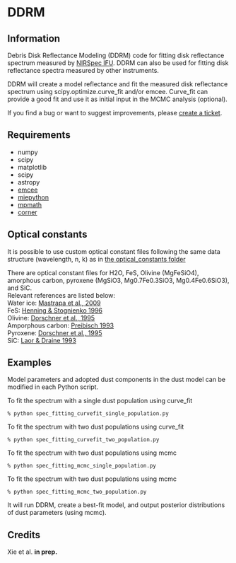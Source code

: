 # DDRM

Information
-----------
Debris Disk Reflectance Modeling (DDRM) code for fitting disk reflectance spectrum measured by [NIRSpec IFU](https://jwst-docs.stsci.edu/jwst-near-infrared-spectrograph#gsc.tab=0). DDRM can also be used for fitting disk reflectance spectra measured by other instruments.  

DDRM will create a model reflectance and fit the measured disk reflectance spectrum using scipy.optimize.curve_fit and/or emcee. Curve_fit can provide a good fit and use it as initial input in the MCMC analysis (optional).  

If you find a bug or want to suggest improvements, please [create a ticket](https://github.com/ChenXie-astro/DDRM/issues).


Requirements
------------
  - numpy
  - scipy
  - matplotlib
  - scipy
  - astropy
  - [emcee](https://emcee.readthedocs.io/en/stable/)
  - [miepython](https://miepython.readthedocs.io/en/latest/)
  - [mpmath](https://mpmath.org)
  - [corner](https://corner.readthedocs.io/en/latest/)


Optical constants
--------
It is possible to use custom optical constant files following the same data structure (wavelength, n, k) as in [the optical_constants folder](https://github.com/ChenXie-astro/DDRM/optical_constants) 

There are optical constant files for H2O, FeS, Olivine (MgFeSiO4), amorphous carbon, pyroxene (MgSiO3, Mg0.7Fe0.3SiO3, Mg0.4Fe0.6SiO3), and SiC.\
Relevant references are listed below:\
Water ice: [Mastrapa et al., 2009](https://ui.adsabs.harvard.edu/abs/2009ApJ...701.1347M/abstract)\
FeS: [Henning & Stognienko 1996](https://ui.adsabs.harvard.edu/abs/1996A&A...311..291H)\
Olivine: [Dorschner et al., 1995](https://ui.adsabs.harvard.edu/abs/1995A&A...300..503D)\
Amporphous carbon: [Preibisch 1993](https://ui.adsabs.harvard.edu/abs/1993A&A...279..577P)\
Pyroxene: [Dorschner et al., 1995](https://ui.adsabs.harvard.edu/abs/1995A&A...300..503D)\
SiC: [Laor & Draine 1993](https://ui.adsabs.harvard.edu/abs/1993ApJ...402..441L)


Examples
--------
Model parameters and adopted dust components in the dust model can be modified in each Python script. 

To fit the spectrum with a single dust population using curve_fit
```
% python spec_fitting_curvefit_single_population.py
```
To fit the spectrum with two dust populations using curve_fit
```
% python spec_fitting_curvefit_two_population.py
```
To fit the spectrum with two dust populations using mcmc
```
% python spec_fitting_mcmc_single_population.py
```
To fit the spectrum with two dust populations using mcmc
```
% python spec_fitting_mcmc_two_population.py
```

It will run DDRM, create a best-fit model, and output posterior distributions of dust parameters (using mcmc).


Credits
-------
Xie et al. **in prep.**
